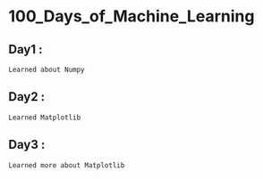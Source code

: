 # 100_Days_of_Machine_Learning
## Day1 : 
    Learned about Numpy
## Day2 :
    Learned Matplotlib
## Day3 :
    Learned more about Matplotlib

